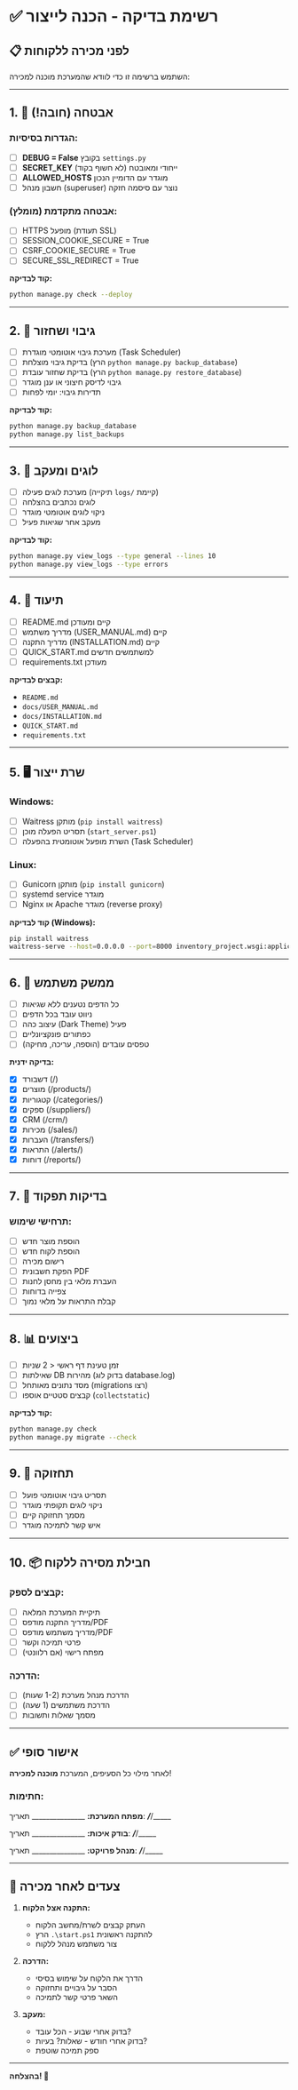 # ✅ רשימת בדיקה - הכנה לייצור

## 📋 לפני מכירה ללקוחות

השתמש ברשימה זו כדי לוודא שהמערכת מוכנה למכירה:

---

## 1. 🔐 אבטחה (חובה!)

### הגדרות בסיסיות:
- [ ] **DEBUG = False** בקובץ `settings.py`
- [ ] **SECRET_KEY** ייחודי ומאובטח (לא חשוף בקוד)
- [ ] **ALLOWED_HOSTS** מוגדר עם הדומיין הנכון
- [ ] חשבון מנהל (superuser) נוצר עם סיסמה חזקה

### אבטחה מתקדמת (מומלץ):
- [ ] HTTPS מופעל (תעודת SSL)
- [ ] SESSION_COOKIE_SECURE = True
- [ ] CSRF_COOKIE_SECURE = True
- [ ] SECURE_SSL_REDIRECT = True

**קוד לבדיקה:**
```bash
python manage.py check --deploy
```

---

## 2. 💾 גיבוי ושחזור

- [ ] מערכת גיבוי אוטומטי מוגדרת (Task Scheduler)
- [ ] בדיקת גיבוי מוצלחת (הרץ `python manage.py backup_database`)
- [ ] בדיקת שחזור עובדת (הרץ `python manage.py restore_database`)
- [ ] גיבוי לדיסק חיצוני או ענן מוגדר
- [ ] תדירות גיבוי: יומי לפחות

**קוד לבדיקה:**
```bash
python manage.py backup_database
python manage.py list_backups
```

---

## 3. 📝 לוגים ומעקב

- [ ] מערכת לוגים פעילה (תיקייה `logs/` קיימת)
- [ ] לוגים נכתבים בהצלחה
- [ ] ניקוי לוגים אוטומטי מוגדר
- [ ] מעקב אחר שגיאות פעיל

**קוד לבדיקה:**
```bash
python manage.py view_logs --type general --lines 10
python manage.py view_logs --type errors
```

---

## 4. 📖 תיעוד

- [ ] README.md קיים ומעודכן
- [ ] מדריך משתמש (USER_MANUAL.md) קיים
- [ ] מדריך התקנה (INSTALLATION.md) קיים
- [ ] QUICK_START.md למשתמשים חדשים
- [ ] requirements.txt מעודכן

**קבצים לבדיקה:**
- `README.md`
- `docs/USER_MANUAL.md`
- `docs/INSTALLATION.md`
- `QUICK_START.md`
- `requirements.txt`

---

## 5. 🖥️ שרת ייצור

### Windows:
- [ ] Waitress מותקן (`pip install waitress`)
- [ ] תסריט הפעלה מוכן (`start_server.ps1`)
- [ ] השרת מופעל אוטומטית בהפעלה (Task Scheduler)

### Linux:
- [ ] Gunicorn מותקן (`pip install gunicorn`)
- [ ] systemd service מוגדר
- [ ] Nginx או Apache מוגדר (reverse proxy)

**קוד לבדיקה (Windows):**
```bash
pip install waitress
waitress-serve --host=0.0.0.0 --port=8000 inventory_project.wsgi:application
```

---

## 6. 🎨 ממשק משתמש

- [ ] כל הדפים נטענים ללא שגיאות
- [ ] ניווט עובד בכל הדפים
- [ ] עיצוב כהה (Dark Theme) פעיל
- [ ] כפתורים פונקציונליים
- [ ] טפסים עובדים (הוספה, עריכה, מחיקה)

**בדיקה ידנית:**
- [x] דשבורד (/)
- [x] מוצרים (/products/)
- [x] קטגוריות (/categories/)
- [x] ספקים (/suppliers/)
- [x] CRM (/crm/)
- [x] מכירות (/sales/)
- [x] העברות (/transfers/)
- [x] התראות (/alerts/)
- [x] דוחות (/reports/)

---

## 7. 🧪 בדיקות תפקוד

### תרחישי שימוש:
- [ ] הוספת מוצר חדש
- [ ] הוספת לקוח חדש
- [ ] רישום מכירה
- [ ] הפקת חשבונית PDF
- [ ] העברת מלאי בין מחסן לחנות
- [ ] צפייה בדוחות
- [ ] קבלת התראות על מלאי נמוך

---

## 8. 📊 ביצועים

- [ ] זמן טעינת דף ראשי < 2 שניות
- [ ] שאילתות DB מהירות (בדוק לוג database.log)
- [ ] מסד נתונים מאותחל (migrations רצו)
- [ ] קבצים סטטיים אוספו (`collectstatic`)

**קוד לבדיקה:**
```bash
python manage.py check
python manage.py migrate --check
```

---

## 9. 🔄 תחזוקה

- [ ] תסריט גיבוי אוטומטי פועל
- [ ] ניקוי לוגים תקופתי מוגדר
- [ ] מסמך תחזוקה קיים
- [ ] איש קשר לתמיכה מוגדר

---

## 10. 📦 חבילת מסירה ללקוח

### קבצים לספק:
- [ ] תיקיית המערכת המלאה
- [ ] מדריך התקנה מודפס/PDF
- [ ] מדריך משתמש מודפס/PDF
- [ ] פרטי תמיכה וקשר
- [ ] מפתח רישוי (אם רלוונטי)

### הדרכה:
- [ ] הדרכת מנהל מערכת (1-2 שעות)
- [ ] הדרכת משתמשים (1 שעה)
- [ ] מסמך שאלות ותשובות

---

## ✅ אישור סופי

לאחר מילוי כל הסעיפים, המערכת **מוכנה למכירה**!

### חתימות:

**מפתח המערכת:** _______________  תאריך: ___/___/_____

**בודק איכות:** _______________  תאריך: ___/___/_____

**מנהל פרויקט:** _______________  תאריך: ___/___/_____

---

## 🚀 צעדים לאחר מכירה

1. **התקנה אצל הלקוח:**
   - העתק קבצים לשרת/מחשב הלקוח
   - הרץ `.\start.ps1` להתקנה ראשונית
   - צור משתמש מנהל ללקוח

2. **הדרכה:**
   - הדרך את הלקוח על שימוש בסיסי
   - הסבר על גיבויים ותחזוקה
   - השאר פרטי קשר לתמיכה

3. **מעקב:**
   - בדוק אחרי שבוע - הכל עובד?
   - בדוק אחרי חודש - שאלות? בעיות?
   - ספק תמיכה שוטפת

---

**בהצלחה! 🎉**

